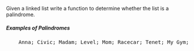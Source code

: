 <div class="html">
<p>
    Given a linked list write a function to determine whether the list
    is a palindrome.
</p>
<h5>Examples of Palindromes</h5>
<pre>
    Anna; Civic; Madam; Level; Mom; Racecar; Tenet; My Gym; Top Spot; No Lemon, No Melon.
</pre>
</div>